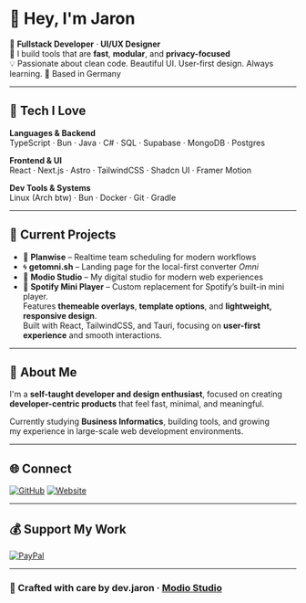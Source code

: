 # 👋 Hey, I'm Jaron  

🚀 **Fullstack Developer** · **UI/UX Designer** <br>
🧠 I build tools that are **fast**, **modular**, and **privacy-focused**  
💡 Passionate about clean code. Beautiful UI. User-first design. Always learning.
📍 Based in Germany  

---

## 🔧 Tech I Love  

**Languages & Backend**  
TypeScript · Bun · Java · C# · SQL · Supabase · MongoDB · Postgres 

**Frontend & UI**  
React · Next.js · Astro · TailwindCSS · Shadcn UI · Framer Motion  

**Dev Tools & Systems**  
Linux (Arch btw) · Bun · Docker · Git · Gradle  

---

## 🧪 Current Projects  

- 🧭 **Planwise** – Realtime team scheduling for modern workflows  
- 🌀 **getomni.sh** – Landing page for the local-first converter *Omni*  
- 🎯 **Modio Studio** – My digital studio for modern web experiences
- 🎵 **Spotify Mini Player** – Custom replacement for Spotify’s built-in mini player.  
  Features **themeable overlays**, **template options**, and **lightweight, responsive design**.  
  Built with React, TailwindCSS, and Tauri, focusing on **user-first experience** and smooth interactions.
  

---

## 💬 About Me  

I'm a **self-taught developer and design enthusiast**, focused on creating  
**developer-centric products** that feel fast, minimal, and meaningful.  

Currently studying **Business Informatics**, building tools, and growing  
my experience in large-scale web development environments.  

---

## 🌐 Connect  

[![GitHub](https://img.shields.io/badge/GitHub-181717.svg?style=for-the-badge&logo=github&logoColor=white)](https://github.com/devjaron)
[![Website](https://img.shields.io/badge/Website-000000.svg?style=for-the-badge&logo=vercel&logoColor=white)](https://modio.studio)

---

## 💰 Support My Work  

[![PayPal](https://img.shields.io/badge/Donate%20on%20PayPal-00457C?style=for-the-badge&logo=paypal&logoColor=white)](https://paypal.me/JaronGe)

---

### 🖤 Crafted with care by **dev.jaron** · [Modio Studio](https://modio.studio)

